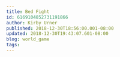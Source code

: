 ```yaml
---
title: Bed Fight
id: 6169104852731191866
author: Kirby Urner
published: 2018-12-30T18:56:00.001-08:00
updated: 2018-12-30T19:43:07.601-08:00
blog: world_game
tags: 
---
```



